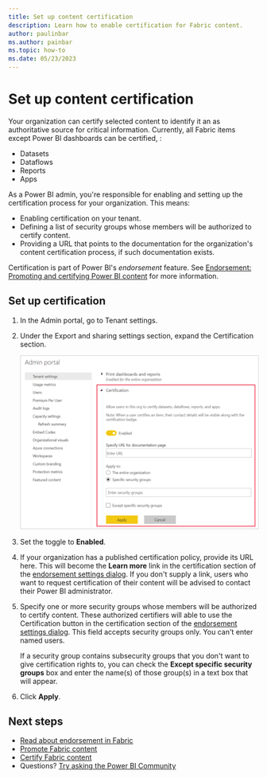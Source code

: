 ```yaml
---
title: Set up content certification
description: Learn how to enable certification for Fabric content.
author: paulinbar
ms.author: painbar
ms.topic: how-to
ms.date: 05/23/2023
---
```


# Set up content certification

Your organization can certify selected content to identify it an as authoritative source for critical information. Currently, all Fabric items except Power BI dashboards can be certified, :
* Datasets
* Dataflows
* Reports
* Apps

As a Power BI admin, you're responsible for enabling and setting up the certification process for your organization. This means:
* Enabling certification on your tenant.
* Defining a list of security groups whose members will be authorized to certify content.
* Providing a URL that points to the documentation for the organization's content certification process, if such documentation exists.

Certification is part of Power BI's *endorsement* feature. See [Endorsement: Promoting and certifying Power BI content](../get-started/endorsement-overview.md) for more information.

## Set up certification

1. In the Admin portal, go to Tenant settings.
1. Under the Export and sharing settings section, expand the Certification section.

   [ ![Screenshot of how to set up dataset and dataflow certification](media/endorsement-setup/service-admin-certification-setup-dialog.png)](media/endorsement-setup/service-admin-certification-setup-dialog.png#lightbox)

1. Set the toggle to **Enabled**.
1. If your organization has a published certification policy, provide its URL here. This will become the **Learn more** link in the certification section of the [endorsement settings dialog](../get-started/endorsement-certify.md#request-content-certification). If you don't supply a link, users who want to request certification of their content will be advised to contact their Power BI administrator.
1. Specify one or more security groups whose members will be authorized to certify content. These authorized certifiers will able to use the Certification button in the certification section of the [endorsement settings dialog](../get-started/endorsement-certify.md#certify-content). This field accepts security groups only. You can't enter named users.
    
    If a security group contains subsecurity groups that you don't want to give certification rights to, you can check the **Except specific security groups** box and enter the name(s) of those group(s) in a text box that will appear.
1. Click **Apply**.

## Next steps
* [Read about endorsement in Fabric](../get-started/endorsement-overview.md)
* [Promote Fabric content](../get-started/endorsement-promote.md)
* [Certify Fabric content](../get-started/endorsement-certify.md)
* Questions? [Try asking the Power BI Community](https://community.powerbi.com/)